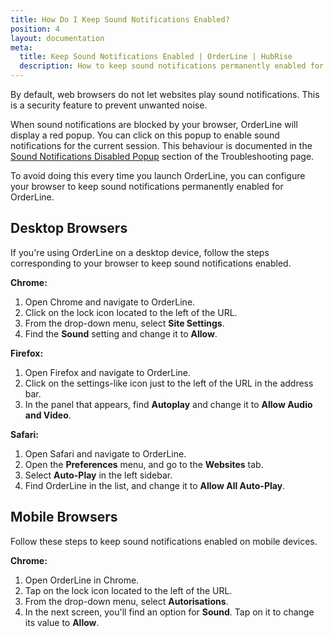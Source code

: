 ```yaml
---
title: How Do I Keep Sound Notifications Enabled?
position: 4
layout: documentation
meta:
  title: Keep Sound Notifications Enabled | OrderLine | HubRise
  description: How to keep sound notifications permanently enabled for OrderLine on your desktop or mobile browser.
---
```


By default, web browsers do not let websites play sound notifications. This is a security feature to prevent unwanted noise.

When sound notifications are blocked by your browser, OrderLine will display a red popup. You can click on this popup to enable sound notifications for the current session. This behaviour is documented in the [Sound Notifications Disabled Popup](/apps/orderline/troubleshooting/#sound-notifications-disabled-popup) section of the Troubleshooting page.

To avoid doing this every time you launch OrderLine, you can configure your browser to keep sound notifications permanently enabled for OrderLine.

## Desktop Browsers

If you're using OrderLine on a desktop device, follow the steps corresponding to your browser to keep sound notifications enabled.

**Chrome:**

1. Open Chrome and navigate to OrderLine.
2. Click on the lock icon located to the left of the URL.
3. From the drop-down menu, select **Site Settings**.
4. Find the **Sound** setting and change it to **Allow**.

**Firefox:**

1. Open Firefox and navigate to OrderLine.
2. Click on the settings-like icon just to the left of the URL in the address bar.
3. In the panel that appears, find **Autoplay** and change it to **Allow Audio and Video**.

**Safari:**

1. Open Safari and navigate to OrderLine.
2. Open the **Preferences** menu, and go to the **Websites** tab.
3. Select **Auto-Play** in the left sidebar.
4. Find OrderLine in the list, and change it to **Allow All Auto-Play**.

## Mobile Browsers

Follow these steps to keep sound notifications enabled on mobile devices.

**Chrome:**

1. Open OrderLine in Chrome.
2. Tap on the lock icon located to the left of the URL.
3. From the drop-down menu, select **Autorisations**.
4. In the next screen, you'll find an option for **Sound**. Tap on it to change its value to **Allow**.
